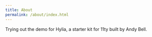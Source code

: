 ```yaml
---
title: About
permalink: /about/index.html
---
```

Trying out the demo for Hylia, a starter kit for 11ty built by Andy Bell.
